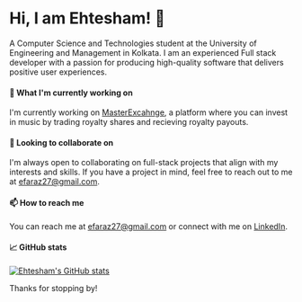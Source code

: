 # Hi, I am Ehtesham! 👋

A Computer Science and Technologies student at the University of Engineering and Management in Kolkata. I am an experienced Full stack developer with a passion for producing high-quality software that delivers positive user experiences.

#### 🔭 What I'm currently working on
I'm currently working on [MasterExcahnge](https://masterexchange.com/), a platform where you can invest in music by trading royalty shares and recieving royalty payouts.


#### 🌟 Looking to collaborate on
I'm always open to collaborating on full-stack projects that align with my interests and skills. If you have a project in mind, feel free to reach out to me at [efaraz27@gmail.com](mailto:efaraz27@gmail.com).

#### 📫 How to reach me
You can reach me at [efaraz27@gmail.com](mailto:efaraz27@gmail.com) or connect with me on [LinkedIn](https://www.linkedin.com/in/ehtesham-faraz).

#### 📈 GitHub stats
[![Ehtesham's GitHub stats](https://github-readme-stats.vercel.app/api?username=efaraz27)](https://github.com/efaraz27)

Thanks for stopping by!
